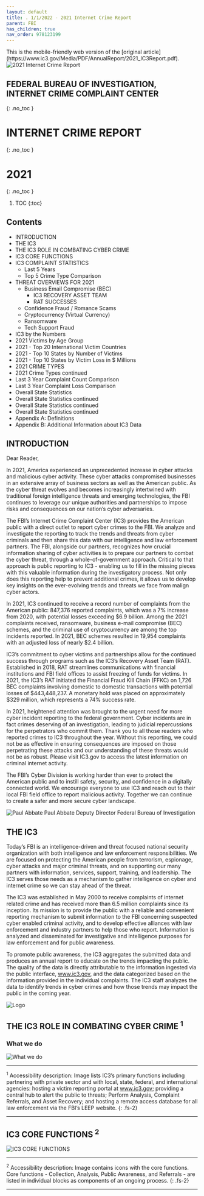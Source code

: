 ```yaml
---
layout: default
title: . 1/1/2022 - 2021 Internet Crime Report  
parent: FBI 
has_children: true
nav_order: 978123199 
---
```

<style>
.dont-break-out {
  /* These are technically the same, but use both */
  overflow-wrap: break-word;
  word-wrap: break-word;

  -ms-word-break: break-all;
  /* This is the dangerous one in WebKit, as it breaks things wherever */
  word-break: break-all;
  /* Instead use this non-standard one: */
  word-break: break-word;
}
</style>

<div class="dont-break-out" markdown="1">
This is the mobile-friendly web version of the [original article](https://www.ic3.gov/Media/PDF/AnnualReport/2021_IC3Report.pdf).

<img src="https://statics.bsafes.com/images/publications/internet-crime-report-2021.png" alt="2021 Internet Crime Report" style="display:block; margin:0 auto">

## FEDERAL BUREAU OF INVESTIGATION, INTERNET CRIME COMPLAINT CENTER
{: .no_toc }

# INTERNET CRIME REPORT
{: .no_toc }
# 2021
{: .no_toc }
 
1. TOC
{:toc}

## Contents
- INTRODUCTION
- THE IC3
- THE IC3 ROLE IN COMBATING CYBER CRIME
- IC3 CORE FUNCTIONS
- IC3 COMPLAINT STATISTICS
    - Last 5 Years
    - Top 5 Crime Type Comparison 
- THREAT OVERVIEWS FOR 2021
    - Business Email Compromise (BEC) 
        - IC3 RECOVERY ASSET TEAM 
        - RAT SUCCESSES 
    - Confidence Fraud / Romance Scams
    - Cryptocurrency (Virtual Currency) 
    - Ransomware
    - Tech Support Fraud
- IC3 by the Numbers
- 2021 Victims by Age Group
- 2021 - Top 20 International Victim Countries
- 2021 - Top 10 States by Number of Victims
- 2021 - Top 10 States by Victim Loss in $ Millions
- 2021 CRIME TYPES
- 2021 Crime Types continued
- Last 3 Year Complaint Count Comparison
- Last 3 Year Complaint Loss Comparison
- Overall State Statistics
- Overall State Statistics continued
- Overall State Statistics continued
- Overall State Statistics continued
- Appendix A: Definitions
- Appendix B: Additional Information about IC3 Data

## INTRODUCTION
Dear Reader,

In 2021, America experienced an unprecedented increase in cyber attacks and malicious cyber activity. These cyber attacks compromised businesses in an extensive array of business sectors as well as the American public. As the cyber threat evolves and becomes increasingly intertwined with traditional foreign intelligence threats and emerging technologies, the FBI continues to leverage our unique authorities and partnerships to impose risks and consequences on our nation’s cyber adversaries. 

The FBI’s Internet Crime Complaint Center (IC3) provides the American public with a direct outlet to report cyber crimes to the FBI. We analyze and investigate the reporting to track the trends and threats from cyber criminals and then share this data with our intelligence and law enforcement partners. The FBI, alongside our partners, recognizes how crucial information sharing of cyber activities is to prepare our partners to combat the cyber threat, through a whole-of-government approach. Critical to that approach is public reporting to IC3 - enabling us to fill in the missing pieces with this valuable information during the investigatory process. Not only does this reporting help to prevent additional crimes, it allows us to develop key insights on the ever-evolving trends and threats we face from malign cyber actors.

In 2021, IC3 continued to receive a record number of complaints from the American public: 847,376 reported complaints, which was a 7% increase from 2020, with potential losses exceeding $6.9 billion. Among the 2021 complaints received, ransomware, business e-mail compromise (BEC) schemes, and the criminal use of cryptocurrency are among the top incidents reported. In 2021, BEC schemes resulted in 19,954 complaints with an adjusted loss of nearly $2.4 billion.

IC3’s commitment to cyber victims and partnerships allow for the continued success through programs such as the IC3’s Recovery Asset Team (RAT). Established in 2018, RAT streamlines communications with financial institutions and FBI field offices to assist freezing of funds for victims. In 2021, the IC3’s RAT initiated the Financial Fraud Kill Chain (FFKC) on 1,726 BEC complaints involving domestic to domestic transactions with potential losses of $443,448,237. A monetary hold was placed on approximately $329 million, which represents a 74% success rate.

In 2021, heightened attention was brought to the urgent need for more cyber incident reporting to the federal government. Cyber incidents are in fact crimes deserving of an investigation, leading to judicial repercussions for the perpetrators who commit them. Thank you to all those readers who reported crimes to IC3 throughout the year.  Without this reporting, we could not be as effective in ensuring consequences are imposed on those perpetrating these attacks and our understanding of these threats would not be as robust. Please visit IC3.gov to access the latest information on criminal internet activity. 

The FBI’s Cyber Division is working harder than ever to protect the American public and to instill safety, security, and confidence in a digitally connected world. We encourage everyone to use IC3 and reach out to their local FBI field office to report malicious activity. Together we can continue to create a safer and more secure cyber landscape.

![Paul Abbate](https://statics.bsafes.com/images/publications/internet-crime-report-2021-PaulAbbate.png)
Paul Abbate
Deputy Director
Federal Bureau of Investigation

## THE IC3 

Today’s FBI is an intelligence-driven and threat focused national security organization with both intelligence and law enforcement responsibilities. We are focused on protecting the American people from terrorism, espionage, cyber attacks and major criminal threats, and on supporting our many partners with information, services, support, training, and leadership. The IC3 serves those needs as a mechanism to gather intelligence on cyber and internet crime so we can stay ahead of the threat.

The IC3 was established in May 2000 to receive complaints of internet related crime and has received more than 6.5 million complaints since its inception. Its mission is to provide the public with a reliable and convenient reporting mechanism to submit information to the FBI concerning suspected cyber enabled criminal activity, and to develop effective alliances with law enforcement and industry partners to help those who report. Information is analyzed and disseminated for investigative and intelligence purposes for law enforcement and for public awareness. 

To promote public awareness, the IC3 aggregates the submitted data and produces an annual report to educate on the trends impacting the public. The quality of the data is directly attributable to the information ingested via the public interface, www.ic3.gov, and the data categorized based on the information provided in the individual complaints. The IC3 staff analyzes the data to identify trends in cyber crimes and how those trends may impact the public in the coming year.

![Logo](https://statics.bsafes.com/images/publications/internet-crime-report-2021-Logo.png)

##  THE IC3 ROLE IN COMBATING CYBER CRIME <sup>1</sup>
### What we do
![What we do](https://statics.bsafes.com/images/publications/internet-crime-report-2021-fig-1.png)

***
<sup>1</sup> Accessibility description: Image lists IC3’s primary functions including partnering with private sector and with local, state, federal, and international agencies: hosting a victim reporting portal at www.ic3.gov; providing a central hub to alert the public to threats; Perform Analysis, Complaint Referrals, and Asset Recovery; and hosting a remote access database for all law enforcement via the FBI’s LEEP website.
{: .fs-2}
***

## IC3 CORE FUNCTIONS <sup>2</sup>
![IC3 CORE FUNCTIONS](https://statics.bsafes.com/images/publications/internet-crime-report-2021-fig-2.png)

***
<sup>2</sup> Accessibility description: Image contains icons with the core functions. Core functions - Collection, Analysis, Public Awareness, and Referrals - are listed in individual blocks as components of an ongoing process.
{: .fs-2}
***

</div>
